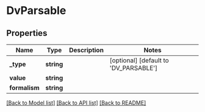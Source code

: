 # DvParsable

## Properties
Name | Type | Description | Notes
------------ | ------------- | ------------- | -------------
**_type** | **string** |  | [optional] [default to 'DV_PARSABLE']
**value** | **string** |  | 
**formalism** | **string** |  | 

[[Back to Model list]](../../README.md#documentation-for-models) [[Back to API list]](../../README.md#documentation-for-api-endpoints) [[Back to README]](../../README.md)

